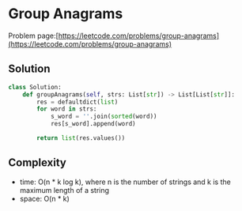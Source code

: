 # Group Anagrams

Problem page:[https://leetcode.com/problems/group-anagrams](https://leetcode.com/problems/group-anagrams)

## Solution

```python
class Solution:
    def groupAnagrams(self, strs: List[str]) -> List[List[str]]:
        res = defaultdict(list)
        for word in strs:
            s_word = ''.join(sorted(word))
            res[s_word].append(word)

        return list(res.values())
```

## Complexity

- time: O(n \* k log k), where n is the number of strings and k is the maximum length of a string
- space: O(n \* k)
